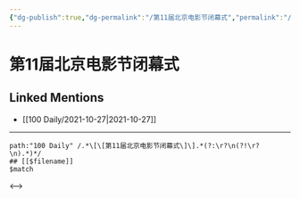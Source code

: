 ```yaml
---
{"dg-publish":true,"dg-permalink":"/第11届北京电影节闭幕式","permalink":"/第11届北京电影节闭幕式/"}
---
```


# 第11届北京电影节闭幕式

## Linked Mentions
- [[100 Daily/2021-10-27\|2021-10-27]]


---

```expander
path:"100 Daily" /.*\[\[第11届北京电影节闭幕式\]\].*(?:\r?\n(?!\r?\n).*)*/
## [[$filename]]
$match
```

<-->